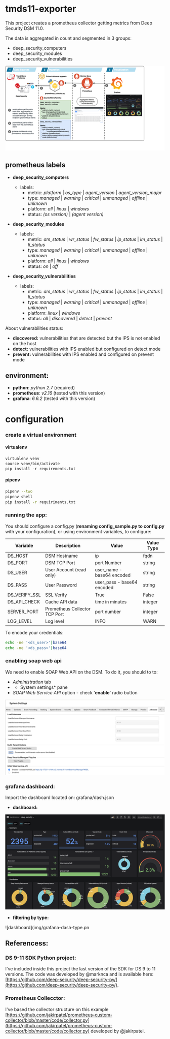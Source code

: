 # tmds11-exporter

This project creates a prometheus collector getting metrics from Deep Security DSM 11.0.

The data is aggregated in count and segmented in 3 groups:

* deep_security_computers
* deep_security_modules
* deep_security_vulnerabilities

![diagram](img/tmds-exporter.png)

## prometheus labels

* **deep_security_computers**
    * labels:
        * metric: *platform* | *os_type* | *agent_version* | *agent_version_major* 
        * type: *managed* | *warning* | *critical* | *unmanaged* | *offline* | *unknown*
        * platform: *all* | *linux* | *windows*
        * status: *(os version)* | *(agent version)*
  
* **deep_security_modules**
    * labels:
       * metric: *am_status* | *wr_status* | *fw_status* | *ip_status* | *im_status* | *li_status*
       * type: *managed* | *warning* | *critical* | *unmanaged* | *offline* | *unknown*
       * platform: *all* | *linux* | *windows*
       * status: *on* | *off*
  
* **deep_security_vulnerabilities**
    * labels:
       * metric: *am_status* | *wr_status* | *fw_status* | *ip_status* | *im_status* | *li_status*
       * type: *managed* | *warning* | *critical* | *unmanaged* | *offline* | *unknown*
       * platform: *linux* | *windows*
       * status: *all* | *discovered* | *detect* | *prevent*

About vulnerabilities status:

* **discovered:** vulnerabilities that are detected but the IPS is not enabled on the host
* **detect:** vulnerabilities with IPS enabled but configured on detect mode
* **prevent:** vulnerabilities with IPS enabled and configured on prevent mode

## environment:

* **python**: *python 2.7* (required)
* **prometheus**: *v2.16* (tested with this version)
* **grafana**: *6.6.2* (tested with this version)

# configuration

### create a virtual environment

#### virtualenv

~~~
virtualenv venv
source venv/bin/activate
pip install -r requirements.txt
~~~

#### pipenv

~~~sh
pipenv --two
pipenv shell
pip install -r requiriments.txt
~~~

### running the app:

You should configure a config.py (**renaming config_sample.py to config.py** with your configuration), or using environment variables, to configure:

| Variable    | Description                    | Value                          | Value Type  |
|-------------|--------------------------------|--------------------------------|-------------|
|DS_HOST      | DSM Hostname                   | ip|fqdn                        | string|
|DS_PORT      | DSM TCP Port                   | port Number                    | string|
|DS_USER      | User Account (read only)       | user_name - base64 encoded     | string|
|DS_PASS      | User Password                  | user_pass - base64 encoded     | string|
|DS_VERIFY_SSL| SSL Verify                     | True|False                     | boolean|
|DS_API_CHECK | Cache API data                 | time in minutes                | integer|
|SERVER_PORT  | Prometheus Collector TCP Port  | port number                    | integer|
|LOG_LEVEL    | Log level                      | INFO|WARN|DEBUG|ERROR|CRITICAL | string|

To encode your credentials:

~~~sh
echo -ne '<ds_user>'|base64
echo -ne '<ds_pass>'|base64
~~~

### enabling soap web api

We need to enable SOAP Web API on the DSM. To do it, you should to to:

* *Administration* tab
* * System settings* pane
* *SOAP Web Service API* option - check '**enable**' radio button

![soap_api](img/sap_api_config.png)

### grafana dashboard:

Import the dashboard located on: grafana/dash.json

* **dashboard:**

![dashboard](img/grafana-dash.png)

* **filtering by type:** 
  
![dashboard](img/grafana-dash-type.pn


## Referencess:

### DS 9-11 SDK Python project:

I've included inside this project the last version of the SDK for DS 9 to 11 versions. The code was developed by @marknca and is available here: [https://github.com/deep-security/deep-security-py/](https://github.com/deep-security/deep-security-py/).

### Prometheus Collecctor:

I've based the collector structure on this example [https://github.com/jakirpatel/prometheus-custom-collector/blob/master/code/collector.py](https://github.com/jakirpatel/prometheus-custom-collector/blob/master/code/collector.py) developed by @jakirpatel.





